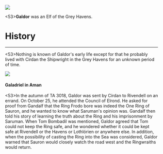 ![](characters/galadriel/7.jpg)

<53>**Galdor** was an Elf of the Grey Havens.

# History
---

<53>Nothing is known of Galdor's early life except for that he probably lived with Cirdan the Shipwright in the Grey Havens for an unknown period of time.

![](characters/galadriel/2.jpg)

#### Galadriel in Aman

<53>In the autumn of TA 3018, Galdor was sent by Círdan to Rivendell on an errand. On October 25, he attended the Council of Elrond. He asked for proof from Gandalf that the Ring Frodo bore was indeed the One Ring of Sauron, and he wanted to know what Saruman's opinion was. Gandalf then told his story of learning the truth about the Ring and his imprisonment by Saruman. When Tom Bombadil was mentioned, Galdor agreed that Tom could not keep the Ring safe, and he wondered whether it could be kept safe at Rivendell or the Havens or Lothlórien or anywhere else. In addition, when the possibility of casting the Ring into the Sea was considered, Galdor warned that Sauron would closely watch the road west and the Ringwraiths would return.
